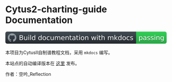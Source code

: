 # Cytus2-charting-guide Documentation

![Build documentation with mkdocs](README.assets/build_with_mkdocs.svg)

本项目为CytusⅡ自制谱教程文档，采用 `mkdocs` 编写。

本站点的自动编译版本在 [这里](https://ky-reflection.github.io/cytus2-charting-guide/) 发布。

作者：空吟_Reflection